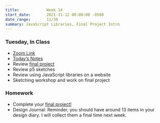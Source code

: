 ```yaml
---
title:            Week 14
start_date:       2021-11-12 00:00:00 -0500
date_range:       11/30
summary: JavaScript Libraries, Final Project Intro
---
```


### Tuesday, In Class

- [Zoom Link](https://NewSchool.zoom.us/my/nikafisher)
- [Today&rsquo;s Notes](https://paper.dropbox.com/doc/Parsons-CI-Week-14-Using-JavaScript-Libraries-in-the-Browser--BXLZjH9y1y~LQIcMlv5bMd6pAQ-Xvz24L9I36HUsJC6cx9vc)
- Review [final project](../projects/final)
- Review p5 sketches
- Review using JavaScript libraries on a website
- Sketching workshop and work on final project


### Homework

- Complete your [final project!](../projects/final)
- Design Journal: Reminder, you should have around 13 items in your design diary. I will collect them a final time next week.